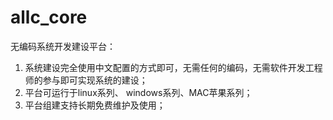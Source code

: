 # allc_core
无编码系统开发建设平台：
1. 系统建设完全使用中文配置的方式即可，无需任何的编码，无需软件开发工程师的参与即可实现系统的建设；
2. 平台可运行于linux系列、 windows系列、MAC苹果系列；
3. 平台组建支持长期免费维护及使用；
